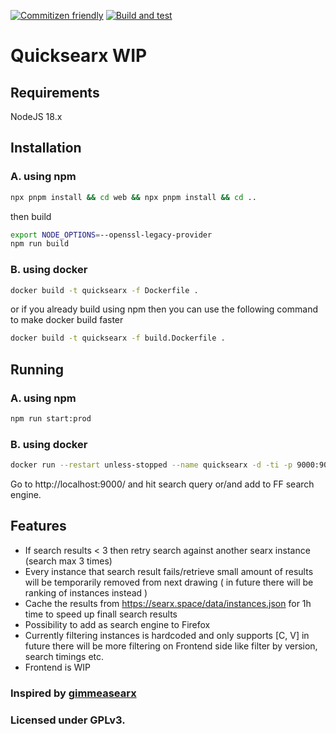 [![Commitizen friendly](https://img.shields.io/badge/commitizen-friendly-brightgreen.svg)](http://commitizen.github.io/cz-cli/)
[![Build and test](https://github.com/lukaskwkw/quicksearx/actions/workflows/test.yml/badge.svg)](https://github.com/lukaskwkw/quicksearx/actions/workflows/test.yml)
# Quicksearx WIP
## Requirements
NodeJS 18.x

## Installation
### A. using npm
```sh
npx pnpm install && cd web && npx pnpm install && cd ..
```
then build
```sh
export NODE_OPTIONS=--openssl-legacy-provider   
npm run build
```

### B. using docker
```sh
docker build -t quicksearx -f Dockerfile .
```

or if you already build using npm then you can use the following command to make docker build faster

```sh
docker build -t quicksearx -f build.Dockerfile .
```

## Running
### A. using npm

```sh
npm run start:prod
```

### B. using docker

```sh
docker run --restart unless-stopped --name quicksearx -d -ti -p 9000:9000 quicksearx
```

Go to http://localhost:9000/ and hit search query or/and add to FF search engine.

## Features

* If search results < 3 then retry search against another searx instance (search max 3 times)
* Every instance that search result fails/retrieve small amount of results will be temporarily removed from next drawing ( in future there will be ranking of instances instead )
* Cache the results from https://searx.space/data/instances.json for 1h time to speed up finall search results
* Possibility to add as search engine to Firefox
* Currently filtering instances is hardcoded and only supports [C, V] in future there will be more filtering on Frontend side like filter by version, search timings etc.
* Frontend is WIP

### Inspired by [gimmeasearx](https://github.com/demostanis/gimmeasearx)

### Licensed under GPLv3.
